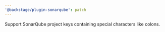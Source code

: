 ```yaml
---
'@backstage/plugin-sonarqube': patch
---
```


Support SonarQube project keys containing special characters like colons.
